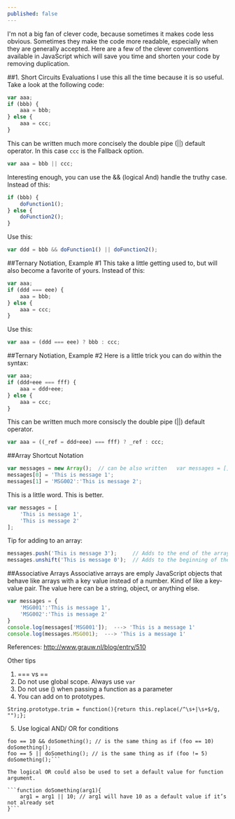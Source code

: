 ```yaml
---
published: false
---
```


I'm not a big fan of clever code, because sometimes it makes code less obvious.  Sometimes they make the code more readable, especially when they are generally accepted.  Here are a few of the clever conventions available in JavaScript which will save you time and shorten your code by removing duplication.

##1. Short Circuits Evaluations
I use this all the time because it is so useful.  Take a look at the following code:

```javascript
var aaa;
if (bbb) {
	aaa = bbb;
} else {
	aaa = ccc;
}
```

This can be written much more concisely the double pipe (||) default operator.  In this case `ccc` is the Fallback option.

```javascript
var aaa = bbb || ccc;
```

Interesting enough, you can use the && (logical And) handle the truthy case.  Instead of this:

```javascript
if (bbb) {
	doFunction1();
} else {
	doFunction2();
}
```

Use this:

```javascript
var ddd = bbb && doFunction1() || doFunction2();
```

##Ternary Notiation, Example #1
This take a little getting used to, but will also become a favorite of yours.  Instead of this:

```javascript
var aaa;
if (ddd === eee) {
	aaa = bbb;
} else {
	aaa = ccc;
}
```

Use this:

```javascript
var aaa = (ddd === eee) ? bbb : ccc;
```

##Ternary Notiation, Example #2
Here is a little trick you can do within the syntax:

```javascript
var aaa;
if (ddd+eee === fff) {
	aaa = ddd+eee;
} else {
	aaa = ccc;
}
```

This can be written much more consiscly the double pipe (||) default operator.

```javascript
var aaa = ((_ref = ddd+eee) === fff) ? _ref : ccc;
```

##Array Shortcut Notation

```javascript
var messages = new Array();  // can be also written   var messages = [];
messages[0] = 'This is message 1';
messages[1] = 'MSG002':'This is message 2';
```

This is a little word.  This is better.

```javascript
var messages = [
	'This is message 1',
	'This is message 2'
];
```

Tip for adding to an array:

```javascript
messages.push('This is message 3');  	// Adds to the end of the array
messages.unshift('This is message 0');  // Adds to the beginning of the array
```

##Associative Arrays
Associative arrays are emply JavaScript objects that behave like arrays with a key value instead of a number.  Kind of like a key-value pair.  The value here can be a string, object, or anything else.

```javascript
var messages = {
	'MSG001':'This is message 1',
    'MSG002':'This is message 2'
}
console.log(messages['MSG001']);  ---> 'This is a message 1'
console.log(messages.MSG001);  ---> 'This is a message 1'
```


References:
http://www.grauw.nl/blog/entry/510


Other tips
1. === vs ==
2. Do not use global scope.  Always use `var`
3. Do not use () when passing a function as a parameter
4. You can add on to prototypes.

```String.prototype.trim = function(){return this.replace(/^\s+|\s+$/g, "");};```

5. Use logical AND/ OR for conditions

```var foo = 10;  
foo == 10 && doSomething(); // is the same thing as if (foo == 10) doSomething(); 
foo == 5 || doSomething(); // is the same thing as if (foo != 5) doSomething();```

The logical OR could also be used to set a default value for function argument.

```function doSomething(arg1){ 
	arg1 = arg1 || 10; // arg1 will have 10 as a default value if it’s not already set
}```


